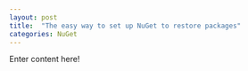 ```yaml
---
layout: post
title:  "The easy way to set up NuGet to restore packages"
categories: NuGet
---
```


Enter content here!
